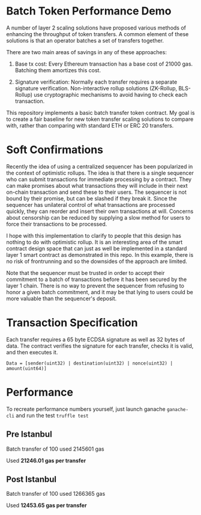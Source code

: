 # Batch Token Performance Demo

A number of layer 2 scaling solutions have proposed various methods of enhancing the throughput of token transfers. A common element of these solutions is that an operator batches a set of transfers together.

There are two main areas of savings in any of these approaches:

1) Base tx cost: Every Ethereum transaction has a base cost of 21000 gas. Batching them amortizes this cost.

2) Signature verification: Normally each transfer requires a separate signature verification. Non-interactive rollup solutions (ZK-Rollup, BLS-Rollup) use cryptographic mechanisms to avoid having to check each transaction.

This repository implements a basic batch transfer token contract. My goal is to create a fair baseline for new token transfer scaling solutions to compare with, rather than comparing with standard ETH or ERC 20 transfers.

# Soft Confirmations

Recently the idea of using a centralized sequencer has been popularized in the context of optimistic rollups. The idea is that there is a single sequencer who can submit transactions for immediate processing by a contract. They can make promises about what transactions they will include in their next on-chain transaction and send these to their users. The sequencer is not bound by their promise, but can be slashed if they break it. Since the sequencer has unilateral control of what transactions are processed quickly, they can reorder and insert their own transactions at will. Concerns about censorship can be reduced by supplying a slow method for users to force their transactions to be processed.

I hope with this implementation to clarify to people that this design has nothing to do with optimistic rollup. It is an interesting area of the smart contract design space that can just as well be implemented in a standard layer 1 smart contract as demonstrated in this repo. In this example, there is no risk of frontrunning and so the downsides of the approach are limited.

Note that the sequencer must be trusted in order to accept their commitment to a batch of transactions before it has been secured by the layer 1 chain. There is no way to prevent the sequencer from refusing to honor a given batch commitment, and it may be that lying to users could be more valuable than the sequencer's deposit.

# Transaction Specification

Each transfer requires a 65 byte ECDSA signature as well as 32 bytes of data. The contract verifies the signature for each transfer, checks it is valid, and then executes it.

`Data = [sender(uint32) | destination(uint32) | nonce(uint32) | amount(uint64)]`

# Performance

To recreate performance numbers yourself, just launch ganache `ganache-cli` and run the test `truffle test`

## Pre Istanbul

Batch transfer of 100 used 2145601 gas

Used **21246.01 gas per transfer**

## Post Istanbul

Batch transfer of 100 used 1266365 gas

Used **12453.65 gas per transfer**
